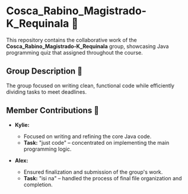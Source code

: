# Cosca_Rabino_Magistrado-K_Requinala 🚀

This repository contains the collaborative work of the **Cosca_Rabino_Magistrado-K_Requinala** group, showcasing Java programming quiz that assigned throughout the course.

## Group Description 🚀
The group focused on writing clean, functional code while efficiently dividing tasks to meet deadlines.

## Member Contributions 🚀
- **Kylie:**  
   - Focused on writing and refining the core Java code.  
   - **Task:** "just code" – concentrated on implementing the main programming logic.

- **Alex:**  
   - Ensured finalization and submission of the group's work.  
   - **Task:** "isi na" – handled the process of final file organization and completion.
